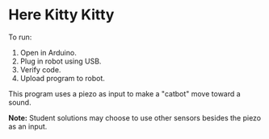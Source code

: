 # Here Kitty Kitty

To run:

1. Open in Arduino.
1. Plug in robot using USB.
1. Verify code.
1. Upload program to robot.

This program uses a piezo as input to make a "catbot" move toward a sound.

**Note:** Student solutions may choose to use other sensors besides the piezo as an input.